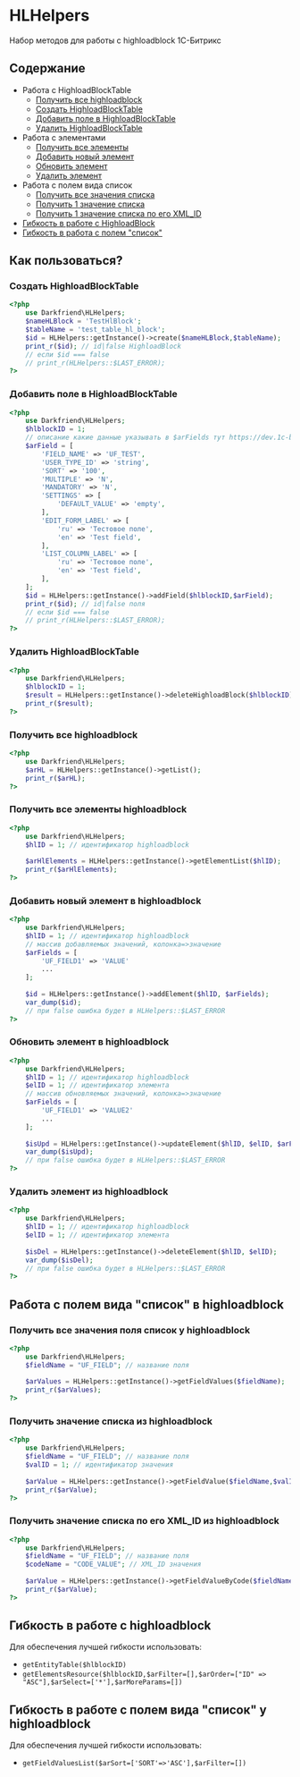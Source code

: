 # HLHelpers
Набор методов для работы с highloadblock 1С-Битрикс

Содержание
----

* Работа с HighloadBlockTable
    + [Получить все highloadblock](#ListHighloadBlock)
    + [Создать HighloadBlockTable](#CreateHighloadBlock)
    + [Добавить поле в HighloadBlockTable](#AddFieldHighloadBlock)
    + [Удалить HighloadBlockTable](#DeleteHighloadBlock)
* Работа с элементами
    + [Получить все элементы](#ListElements)
    + [Добавить новый элемент](#AddElement)
    + [Обновить элемент](#UpdateElement)
    + [Удалить элемент](#DelElement)
* Работа с полем вида список
    + [Получить все значения списка](#GetValuesFieldList)
    + [Получить 1 значение списка](#GetValueFieldList)
    + [Получить 1 значение списка по его XML_ID](#GetValueFieldListByXmlId)
* [Гибкость в работе с HighloadBlock](#FlexHighloadBlock)
* [Гибкость в работа с полем "список"](#FlexFieldValuesList)


## Как пользоваться?

### <a name="CreateHighloadBlock"></a> Создать HighloadBlockTable

```php
<?php
    use Darkfriend\HLHelpers;
    $nameHLBlock = 'TestHlBlock';
    $tableName = 'test_table_hl_block';
    $id = HLHelpers::getInstance()->create($nameHLBlock,$tableName);
    print_r($id); // id|false HighloadBlock
    // если $id === false
    // print_r(HLHelpers::$LAST_ERROR);
?>
```

### <a name="AddFieldHighloadBlock"></a> Добавить поле в HighloadBlockTable

```php
<?php
    use Darkfriend\HLHelpers;
    $hlblockID = 1;
    // описание какие данные указывать в $arFields тут https://dev.1c-bitrix.ru/learning/course/?COURSE_ID=43&LESSON_ID=3496
    $arField = [
    	'FIELD_NAME' => 'UF_TEST',
        'USER_TYPE_ID' => 'string',
        'SORT' => '100',
        'MULTIPLE' => 'N',
        'MANDATORY' => 'N',
        'SETTINGS' => [
            'DEFAULT_VALUE' => 'empty',
        ],
        'EDIT_FORM_LABEL' => [
            'ru' => 'Тестовое поле',
            'en' => 'Test field',
        ],
        'LIST_COLUMN_LABEL' => [
            'ru' => 'Тестовое поле',
            'en' => 'Test field',
        ],
    ];
    $id = HLHelpers::getInstance()->addField($hlblockID,$arField);
    print_r($id); // id|false поля
    // если $id === false
    // print_r(HLHelpers::$LAST_ERROR);
?>
```

### <a name="DeleteHighloadBlock"></a> Удалить HighloadBlockTable

```php
<?php
    use Darkfriend\HLHelpers;
    $hlblockID = 1;
    $result = HLHelpers::getInstance()->deleteHighloadBlock($hlblockID);
    print_r($result);
?>
```

### <a name="ListHighloadBlock"></a> Получить все highloadblock

```php
<?php 
    use Darkfriend\HLHelpers;
    $arHL = HLHelpers::getInstance()->getList();
    print_r($arHL);
?>
 ```
 
### <a name="ListElements"></a> Получить все элементы highloadblock

```php
<?php 
    use Darkfriend\HLHelpers;
    $hlID = 1; // идентификатор highloadblock
    
    $arHlElements = HLHelpers::getInstance()->getElementList($hlID);
    print_r($arHlElements);
?>
```
  
### <a name="AddElement"></a> Добавить новый элемент в highloadblock

```php
<?php 
    use Darkfriend\HLHelpers;
    $hlID = 1; // идентификатор highloadblock
    // массив добавляемых значений, колонка=>значение
    $arFields = [
        'UF_FIELD1' => 'VALUE'
        ...
    ];
    
    $id = HLHelpers::getInstance()->addElement($hlID, $arFields);
    var_dump($id);
    // при false ошибка будет в HLHelpers::$LAST_ERROR
?>
```

### <a name="UpdateElement"></a> Обновить элемент в highloadblock

```php
<?php 
    use Darkfriend\HLHelpers;
    $hlID = 1; // идентификатор highloadblock
    $elID = 1; // идентификатор элемента
    // массив обновляемых значений, колонка=>значение
    $arFields = [
        'UF_FIELD1' => 'VALUE2'
        ...
    ];
    
    $isUpd = HLHelpers::getInstance()->updateElement($hlID, $elID, $arFields);
    var_dump($isUpd);
    // при false ошибка будет в HLHelpers::$LAST_ERROR
?>
```

### <a name="DelElement"></a> Удалить элемент из highloadblock

```php
<?php 
    use Darkfriend\HLHelpers;
    $hlID = 1; // идентификатор highloadblock
    $elID = 1; // идентификатор элемента
    
    $isDel = HLHelpers::getInstance()->deleteElement($hlID, $elID);
    var_dump($isDel);
    // при false ошибка будет в HLHelpers::$LAST_ERROR
?>
```

## Работа с полем вида "список" в highloadblock

### <a name="GetValuesFieldList"></a> Получить все значения поля список у highloadblock

```php
<?php 
    use Darkfriend\HLHelpers;
    $fieldName = "UF_FIELD"; // название поля
    
    $arValues = HLHelpers::getInstance()->getFieldValues($fieldName);
    print_r($arValues);
?>
```

### <a name="GetValueFieldList"></a> Получить значение списка из highloadblock

```php
<?php 
    use Darkfriend\HLHelpers;
    $fieldName = "UF_FIELD"; // название поля
    $valID = 1; // идентификатор значения
    
    $arValue = HLHelpers::getInstance()->getFieldValue($fieldName,$valID);
    print_r($arValue);
?>
```

### <a name="GetValueFieldListByXmlId"></a> Получить значение списка по его XML_ID из highloadblock

```php
<?php 
    use Darkfriend\HLHelpers;
    $fieldName = "UF_FIELD"; // название поля
    $codeName = "CODE_VALUE"; // XML_ID значения
    
    $arValue = HLHelpers::getInstance()->getFieldValueByCode($fieldName,$codeName);
    print_r($arValue);
?>
```

## <a name="FlexHighloadBlock"></a> Гибкость в работе с highloadblock

Для обеспечения лучшей гибкости использовать:
* `getEntityTable($hlblockID)`
* `getElementsResource($hlblockID,$arFilter=[],$arOrder=["ID" => "ASC"],$arSelect=['*'],$arMoreParams=[])`

## <a name="FlexFieldValuesList"></a> Гибкость в работе с полем вида "список" у highloadblock

Для обеспечения лучшей гибкости использовать:
* `getFieldValuesList($arSort=['SORT'=>'ASC'],$arFilter=[])`